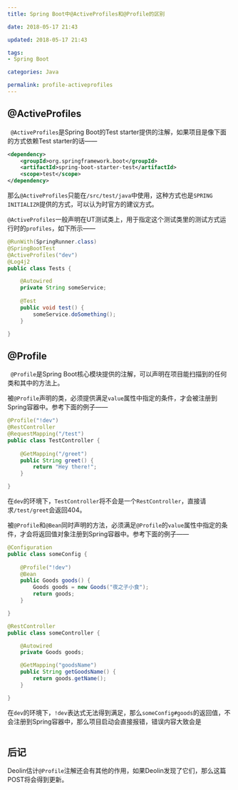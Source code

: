 ```yaml
---
title: Spring Boot中@ActiveProfiles和@Profile的区别

date: 2018-05-17 21:43

updated: 2018-05-17 21:43

tags:
- Spring Boot

categories: Java

permalink: profile-activeprofiles
---
```




## @ActiveProfiles

` @ActiveProfiles`是Spring Boot的Test starter提供的注解，如果项目是像下面的方式依赖Test starter的话——

~~~xml
<dependency>
    <groupId>org.springframework.boot</groupId>
    <artifactId>spring-boot-starter-test</artifactId>
    <scope>test</scope>
</dependency>
~~~

那么`@ActiveProfiles`只能在`/src/test/java`中使用，这种方式也是`SPRING INITIALIZR`提供的方式，可以认为时官方的建议方式。



`@ActiveProfiles`一般声明在UT测试类上，用于指定这个测试类里的测试方式运行时的`profiles`，如下所示——

~~~java
@RunWith(SpringRunner.class)
@SpringBootTest
@ActiveProfiles("dev")
@Log4j2
public class Tests {

	@Autowired
	private String someService;
    
    @Test
    public void test() {
        someService.doSomething();
    }

}
~~~



## @Profile

` @Profile`是Spring Boot核心模块提供的注解，可以声明在项目能扫描到的任何类和其中的方法上。

被`@Profile`声明的类，必须提供满足`value`属性中指定的条件，才会被注册到Spring容器中。参考下面的例子——

~~~java
@Profile("!dev")
@RestController
@RequestMapping("/test")
public class TestController {
    
    @GetMapping("/greet")
    public String greet() {
        return "Hey there!";
    }

}
~~~

在`dev`的环境下，`TestController`将不会是一个`RestController`，直接请求`/test/greet`会返回404。



被`@Profile`和`@Bean`同时声明的方法，必须满足`@Profile`的`value`属性中指定的条件，才会将返回值对象注册到Spring容器中。参考下面的例子——

~~~java
@Configuration
public class someConfig {
    
    @Profile("!dev")
    @Bean
    public Goods goods() {
        Goods goods = new Goods("夜之子小食");
        return goods;
    }

}
~~~

~~~java
@RestController
public class someController {

    @Autowired
    private Goods goods;

    @GetMapping("goodsName")
    public String getGoodsName() {
        return goods.getName();
    }

}
~~~

在`dev`的环境下，`!dev`表达式无法得到满足，那么`someConfig#goods`的返回值，不会注册到Spring容器中，那么项目启动会直接报错，错误内容大致会是

~~~

~~~



## 后记

Deolin估计`@Profile`注解还会有其他的作用，如果Deolin发现了它们，那么这篇POST将会得到更新。